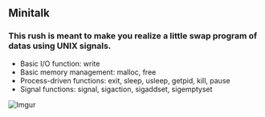 Minitalk
--------------------------------------
### This rush is meant to make you realize a little swap program of datas using UNIX signals.


- Basic I/O function: write
- Basic memory management: malloc, free
- Process-driven functions: exit, sleep, usleep, getpid, kill, pause
- Signal functions: signal, sigaction, sigaddset, sigemptyset

![Imgur](https://imgur.com/vOHcwwH.jpg)

